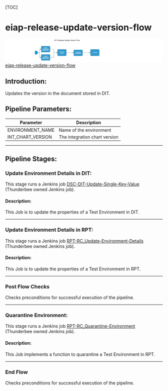 [TOC]

# eiap-release-update-version-flow

![eiap_release_update_version_flow](../diagrams/eiap_release_update_version_flow.png)
[eiap-release-update-version-flow](https://spinnaker.rnd.gic.ericsson.se/#/applications/eiap-release-e2e-cicd/executions/configure/73d3e805-7a92-4ec3-9f73-ad18d1432a2f)
## Introduction:
Updates the version in the document stored in DIT.

## Pipeline Parameters:
| Parameter | Description |
|-----|-----|
| ENVIRONMENT_NAME | Name of the environment |
| INT_CHART_VERSION | The integration chart version |
 * * *

## Pipeline Stages:

### Update Environment Details in DIT:
This stage runs a Jenkins job [DSC-DIT-Update-Single-Key-Value](https://fem5s11-eiffel216.eiffel.gic.ericsson.se:8443/jenkins/job/DSC-DIT-Update-Single-Key-Value) (Thunderbee owned Jenkins job).

#### Description:
This Job is to update the properties of a Test Environment in DIT.

 * * *

### Update Environment Details in RPT:
This stage runs a Jenkins job [RPT-RC_Update-Environment-Details](https://fem5s11-eiffel216.eiffel.gic.ericsson.se:8443/jenkins/job/RPT-RC_Update-Environment-Details) (Thunderbee owned Jenkins job).

#### Description:
This Job is to update the properties of a Test Environment in RPT.

 * * *

### Post Flow Checks

Checks preconditions for successful execution of the pipeline.
 * * *
### Quarantine Environment:
This stage runs a Jenkins job [RPT-RC_Quarantine-Environment](https://fem5s11-eiffel216.eiffel.gic.ericsson.se:8443/jenkins/job/RPT-RC_Quarantine-Environment) (Thunderbee owned Jenkins job).

#### Description:
This Job implements a function to quarantine a Test Environment in RPT.

 * * *
### End Flow

Checks preconditions for successful execution of the pipeline.


